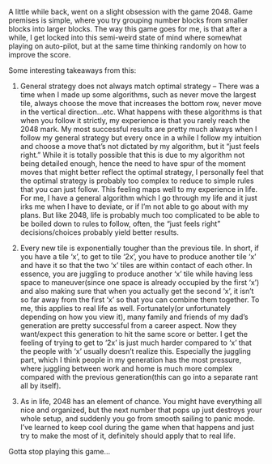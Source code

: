 A little while back, went on a slight obsession with the game 2048. Game premises is simple, where you try grouping number blocks from smaller blocks into larger blocks. The way this game goes for me, is that after a while, I get locked into this semi-weird state of mind where somewhat playing on auto-pilot, but at the same time thinking randomly on how to improve the score.

Some interesting takeaways from this:

1. General strategy does not always match optimal strategy – There was a time when I made up some algorithms, such as never move the largest tile, always choose the move that increases the bottom row, never move in the vertical direction…etc. What happens with these algorithms is that when you follow it strictly, my experience is that you rarely reach the 2048 mark. My most successful results are pretty much always when I follow my general strategy but every once in a while I follow my intuition and choose a move that’s not dictated by my algorithm, but it “just feels right.” While it is totally possible that this is due to my algorithm not being detailed enough, hence the need to have spur of the moment moves that might better reflect the optimal strategy, I personally feel that the optimal strategy is probably too complex to reduce to simple rules that you can just follow. This feeling maps well to my experience in life. For me, I have a general algorithm which I go through my life and it just irks me when I have to deviate, or if I’m not able to go about with my plans. But like 2048, life is probably much too complicated to be able to be boiled down to rules to follow, often, the “just feels right” decisions/choices probably yield better results.

2. Every new tile is exponentially tougher than the previous tile. In short, if you have a tile ‘x’, to get to tile ‘2x’, you have to produce another tile ‘x’ and have it so that the two ‘x’ tiles are within contact of each other. In essence, you are juggling to produce another ‘x’ tile while having less space to maneuver(since one space is already occupied by the first ‘x’) and also making sure that when you actually get the second ‘x’, it isn’t so far away from the first ‘x’ so that you can combine them together. To me, this applies to real life as well. Fortunately(or unfortunately depending on how you view it), many family and friends of my dad’s generation are pretty successful from a career aspect. Now they want/expect this generation to hit the same score or better. I get the feeling of trying to get to ‘2x’ is just much harder compared to ‘x’ that the people with ‘x’ usually doesn’t realize this. Especially the juggling part, which I think people in my generation has the most pressure, where juggling between work and home is much more complex compared with the previous generation(this can go into a separate rant all by itself).

3. As in life, 2048 has an element of chance. You might have everything all nice and organized, but the next number that pops up just destroys your whole setup, and suddenly you go from smooth sailing to panic mode. I’ve learned to keep cool during the game when that happens and just try to make the most of it, definitely should apply that to real life.

Gotta stop playing this game…
